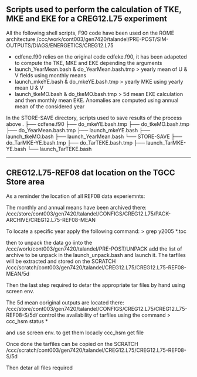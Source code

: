 ## Scripts used to perform the calculation of TKE, MKE and EKE for a CREG12.L75 experiment

All the following shell scripts, F90 code have been used on the ROME architecture
/ccc/work/cont003/gen7420/talandel/PRE-POST/SIM-OUTPUTS/DIAGS/ENERGETICS/CREG12.L75

  - cdfene.f90 relies on the original code cdfeke.f90, it has been adapeted to compute the TKE, MKE and EKE depending the arguments
  - launch_YearMean.bash & do_YearMean.bash.tmp > yearly mean of U & V fields using monthly means 
  - launch_mkeYE.bash & do_mkeYE.bash.tmp > yearly MKE using yearly mean U & V 
  - launch_tkeMO.bash & do_tkeMO.bash.tmp  > 5d mean EKE calculation and then monthly mean EKE. Anomalies are computed using annual mean of the considered year

  In the STORE-SAVE directory, scripts used to save results of the process above
     .
     ├── cdfene.f90 
     ├── do_mkeYE.bash.tmp 
     ├── do_tkeMO.bash.tmp 
     ├── do_YearMean.bash.tmp 
     ├── launch_mkeYE.bash 
     ├── launch_tkeMO.bash 
     ├── launch_YearMean.bash 
     └── STORE-SAVE 
          ├── do_TarMKE-YE.bash.tmp 
          ├── do_TarTEKE.bash.tmp 
          ├── launch_TarMKE-YE.bash 
          └── launch_TarTEKE.bash 


---
## CREG12.L75-REF08 dat location on the TGCC Store area

As a reminder the location of all REF08 data experiemnts: 

The monthly and annual means have been archived there:
/ccc/store/cont003/gen7420/talandel/CONFIGS/CREG12.L75/PACK-ARCHIVE/CREG12.L75-REF08-MEAN

To locate a specific year apply the following command: > grep y2005 *.toc

then to unpack the data go iinto the /ccc/work/cont003/gen7420/talandel/PRE-POST/UNPACK 
add the list of archive to be unpack in the launch_unpack.bash and launch it.
The tarfiles will be extracted and stored on the SCRATCH /ccc/scratch/cont003/gen7420/talandel/CREG12.L75/CREG12.L75-REF08-MEAN/5d

Then the last step required to detar the appropriate tar files by hand using screen env.


The 5d mean ooriginal outputs are located there: /ccc/store/cont003/gen7420/talandel/CONFIGS/CREG12.L75/CREG12.L75-REF08-S/5d/
control the availability of tarfiles using the command > ccc_hsm status * 

and use screen env. to get them locacly ccc_hsm get file

Once done the tarfiles can be copied on the SCRATCH /ccc/scratch/cont003/gen7420/talandel/CREG12.L75/CREG12.L75-REF08-S/5d

Then detar all files required
